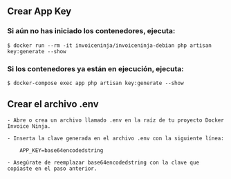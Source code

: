 
## Crear App Key

### Si aún no has iniciado los contenedores, ejecuta:

    $ docker run --rm -it invoiceninja/invoiceninja-debian php artisan key:generate --show

### Si los contenedores ya están en ejecución, ejecuta:

    $ docker-compose exec app php artisan key:generate --show


## Crear el archivo .env

    - Abre o crea un archivo llamado .env en la raíz de tu proyecto Docker Invoice Ninja.

    - Inserta la clave generada en el archivo .env con la siguiente línea:

        APP_KEY=base64encodedstring

    - Asegúrate de reemplazar base64encodedstring con la clave que copiaste en el paso anterior.

